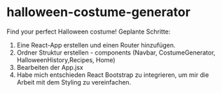 # halloween-costume-generator
Find your perfect Halloween costume!
Geplante Schritte:
1. Eine React-App erstellen und einen Router hinzufügen.
2. Ordner Struktur erstellen - components (Navbar, CostumeGenerator, HalloweenHistory,Recipes, Home)
3. Bearbeiten der App.jsx
4. Habe mich entschieden React Bootstrap zu integrieren, um mir die Arbeit mit dem Styling zu vereinfachen.
